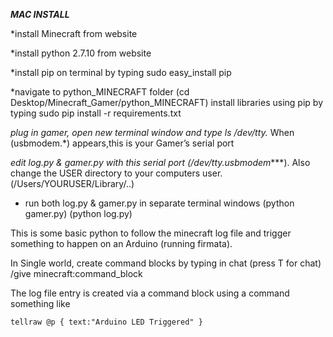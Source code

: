 *****MAC INSTALL*****

*install Minecraft from website

*install python 2.7.10 from website

*install pip on terminal by typing sudo easy_install pip

*navigate to python_MINECRAFT folder (cd Desktop/Minecraft_Gamer/python_MINECRAFT) install libraries using pip by typing sudo pip install -r requirements.txt

*plug in gamer, open new terminal window and type ls /dev/tty.* When (usbmodem.*) appears,this is your Gamer’s serial port

*edit log.py & gamer.py with this serial port (/dev/tty.usbmodem****). Also change the USER directory to your computers user.(/Users/YOURUSER/Library/..)

* run both log.py & gamer.py in separate terminal windows (python gamer.py) (python log.py)


This is some basic python to follow the minecraft log file and trigger something to happen on an Arduino (running firmata).

In Single world, create command blocks by typing in chat 
(press T for chat)
/give <player> minecraft:command_block <amount>

The log file entry is created via a command block using a command something like 

	tellraw @p { text:"Arduino LED Triggered" } 





